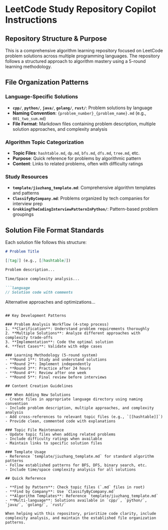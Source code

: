 # LeetCode Study Repository Copilot Instructions

## Repository Structure & Purpose

This is a comprehensive algorithm learning repository focused on LeetCode problem solutions across multiple programming languages. The repository follows a structured approach to algorithm mastery using a 5-round learning methodology.

## File Organization Patterns

### Language-Specific Solutions
- **`cpp/`**, **`python/`**, **`java/`**, **`golang/`**, **`rust/`**: Problem solutions by language
- **Naming Convention**: `{problem_number}_{problem_name}.md` (e.g., `001_two_sum.md`)
- **File Format**: Markdown files containing problem description, multiple solution approaches, and complexity analysis

### Algorithm Topic Categorization
- **Topic Files**: `hashtable.md`, `dp.md`, `bfs.md`, `dfs.md`, `tree.md`, etc.
- **Purpose**: Quick reference for problems by algorithmic pattern
- **Content**: Links to related problems, often with difficulty ratings

### Study Resources
- **`template/jiuzhang_template.md`**: Comprehensive algorithm templates and patterns
- **`ClassifyByCompany.md`**: Problems organized by tech companies for interview prep
- **`GrokkingTheCodingInterviewPatternInPython/`**: Pattern-based problem groupings

## Solution File Format Standards

Each solution file follows this structure:
```markdown
# Problem Title

[[tag]] (e.g., [[hashtable]])

Problem description...

Time/Space complexity analysis...

```language
// Solution code with comments
```

Alternative approaches and optimizations...
```

## Key Development Patterns

### Problem Analysis Workflow (4-step process)
1. **Clarification**: Understand problem requirements thoroughly
2. **Multiple Solutions**: Analyze different approaches with complexity trade-offs
3. **Implementation**: Code the optimal solution
4. **Test Cases**: Validate with edge cases

### Learning Methodology (5-round system)
- **Round 1**: Study and understand solutions
- **Round 2**: Implement independently 
- **Round 3**: Practice after 24 hours
- **Round 4**: Review after one week
- **Round 5**: Final review before interviews

## Content Creation Guidelines

### When Adding New Solutions
- Create files in appropriate language directory using naming convention
- Include problem description, multiple approaches, and complexity analysis
- Add cross-references to relevant topic files (e.g., `[[hashtable]]`)
- Provide clean, commented code with explanations

### Topic File Maintenance
- Update topic files when adding related problems
- Include difficulty ratings when available
- Maintain links to specific solution files

### Template Usage
- Reference `template/jiuzhang_template.md` for standard algorithm patterns
- Follow established patterns for BFS, DFS, binary search, etc.
- Include time/space complexity analysis for all solutions

## Quick Reference

- **Find by Pattern**: Check topic files (`.md` files in root)
- **Find by Company**: Use `ClassifyByCompany.md`
- **Algorithm Templates**: Reference `template/jiuzhang_template.md`
- **Multi-language**: Solutions available in `cpp/`, `python/`, `java/`, `golang/`, `rust/`

When helping with this repository, prioritize code clarity, include complexity analysis, and maintain the established file organization patterns.